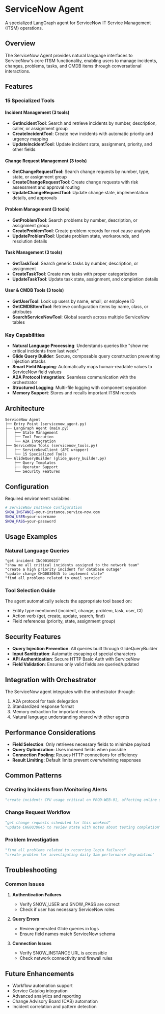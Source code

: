 # ServiceNow Agent

A specialized LangGraph agent for ServiceNow IT Service Management (ITSM) operations.

## Overview

The ServiceNow Agent provides natural language interfaces to ServiceNow's core ITSM functionality, enabling users to manage incidents, changes, problems, tasks, and CMDB items through conversational interactions.

## Features

### 15 Specialized Tools

#### Incident Management (3 tools)
- **GetIncidentTool**: Search and retrieve incidents by number, description, caller, or assignment group
- **CreateIncidentTool**: Create new incidents with automatic priority and urgency mapping
- **UpdateIncidentTool**: Update incident state, assignment, priority, and other fields

#### Change Request Management (3 tools)
- **GetChangeRequestTool**: Search change requests by number, type, state, or assignment group
- **CreateChangeRequestTool**: Create change requests with risk assessment and approval routing
- **UpdateChangeRequestTool**: Update change state, implementation details, and approvals

#### Problem Management (3 tools)
- **GetProblemTool**: Search problems by number, description, or assignment group
- **CreateProblemTool**: Create problem records for root cause analysis
- **UpdateProblemTool**: Update problem state, workarounds, and resolution details

#### Task Management (3 tools)
- **GetTaskTool**: Search generic tasks by number, description, or assignment
- **CreateTaskTool**: Create new tasks with proper categorization
- **UpdateTaskTool**: Update task state, assignment, and completion details

#### User & CMDB Tools (3 tools)
- **GetUserTool**: Look up users by name, email, or employee ID
- **GetCMDBItemTool**: Retrieve configuration items by name, class, or attributes
- **SearchServiceNowTool**: Global search across multiple ServiceNow tables

### Key Capabilities

- **Natural Language Processing**: Understands queries like "show me critical incidents from last week"
- **Glide Query Builder**: Secure, composable query construction preventing injection attacks
- **Smart Field Mapping**: Automatically maps human-readable values to ServiceNow field values
- **A2A Protocol Integration**: Seamless communication with the orchestrator
- **Structured Logging**: Multi-file logging with component separation
- **Memory Support**: Stores and recalls important ITSM records

## Architecture

```
ServiceNow Agent
├── Entry Point (servicenow_agent.py)
├── LangGraph Agent (main.py)
│   ├── State Management
│   ├── Tool Execution
│   └── A2A Integration
├── ServiceNow Tools (servicenow_tools.py)
│   ├── ServiceNowClient (API wrapper)
│   └── 15 Specialized Tools
└── GlideQueryBuilder (glide_query_builder.py)
    ├── Query Templates
    ├── Operator Support
    └── Security Features
```

## Configuration

Required environment variables:
```bash
# ServiceNow Instance Configuration
SNOW_INSTANCE=your-instance.service-now.com
SNOW_USER=your-username
SNOW_PASS=your-password
```

## Usage Examples

### Natural Language Queries
```
"get incident INC0010023"
"show me all critical incidents assigned to the network team"
"create a high priority incident for database outage"
"update change CHG0030045 to implement state"
"find all problems related to email service"
```

### Tool Selection Guide
The agent automatically selects the appropriate tool based on:
- Entity type mentioned (incident, change, problem, task, user, CI)
- Action verb (get, create, update, search, find)
- Field references (priority, state, assignment group)

## Security Features

- **Query Injection Prevention**: All queries built through GlideQueryBuilder
- **Input Sanitization**: Automatic escaping of special characters
- **API Authentication**: Secure HTTP Basic Auth with ServiceNow
- **Field Validation**: Ensures only valid fields are queried/updated

## Integration with Orchestrator

The ServiceNow agent integrates with the orchestrator through:
1. A2A protocol for task delegation
2. Standardized response format
3. Memory extraction for important records
4. Natural language understanding shared with other agents

## Performance Considerations

- **Field Selection**: Only retrieves necessary fields to minimize payload
- **Query Optimization**: Uses indexed fields when possible
- **Connection Pooling**: Reuses HTTP connections for efficiency
- **Result Limiting**: Default limits prevent overwhelming responses

## Common Patterns

### Creating Incidents from Monitoring Alerts
```python
"create incident: CPU usage critical on PROD-WEB-01, affecting online store"
```

### Change Request Workflow
```python
"get change requests scheduled for this weekend"
"update CHG0030045 to review state with notes about testing completion"
```

### Problem Investigation
```python
"find all problems related to recurring login failures"
"create problem for investigating daily 3am performance degradation"
```

## Troubleshooting

### Common Issues

1. **Authentication Failures**
   - Verify SNOW_USER and SNOW_PASS are correct
   - Check if user has necessary ServiceNow roles

2. **Query Errors**
   - Review generated Glide queries in logs
   - Ensure field names match ServiceNow schema

3. **Connection Issues**
   - Verify SNOW_INSTANCE URL is accessible
   - Check network connectivity and firewall rules

## Future Enhancements

- Workflow automation support
- Service Catalog integration
- Advanced analytics and reporting
- Change Advisory Board (CAB) automation
- Incident correlation and pattern detection